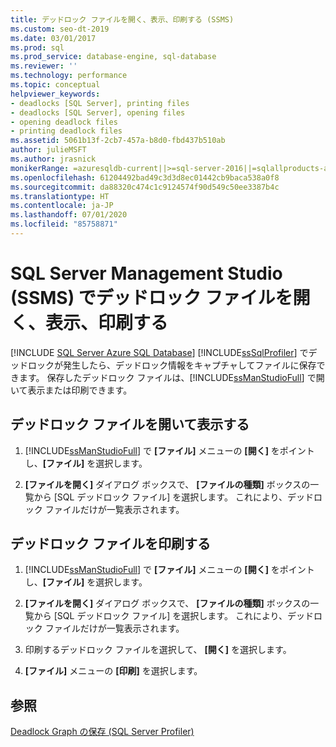```yaml
---
title: デッドロック ファイルを開く、表示、印刷する (SSMS)
ms.custom: seo-dt-2019
ms.date: 03/01/2017
ms.prod: sql
ms.prod_service: database-engine, sql-database
ms.reviewer: ''
ms.technology: performance
ms.topic: conceptual
helpviewer_keywords:
- deadlocks [SQL Server], printing files
- deadlocks [SQL Server], opening files
- opening deadlock files
- printing deadlock files
ms.assetid: 5061b13f-2cb7-457a-b8d0-fbd437b510ab
author: julieMSFT
ms.author: jrasnick
monikerRange: =azuresqldb-current||>=sql-server-2016||=sqlallproducts-allversions||>=sql-server-linux-2017||=azuresqldb-mi-current
ms.openlocfilehash: 61204492bad49c3d3d8ec01442cb9baca538a0f8
ms.sourcegitcommit: da88320c474c1c9124574f90d549c50ee3387b4c
ms.translationtype: HT
ms.contentlocale: ja-JP
ms.lasthandoff: 07/01/2020
ms.locfileid: "85758871"
---
```

# <a name="open-view-and-print-a-deadlock-file-in-sql-server-management-studio-ssms"></a>SQL Server Management Studio (SSMS) でデッドロック ファイルを開く、表示、印刷する

[!INCLUDE [SQL Server Azure SQL Database](../../includes/applies-to-version/sql-asdb.md)]
  [!INCLUDE[ssSqlProfiler](../../includes/sssqlprofiler-md.md)] でデッドロックが発生したら、デッドロック情報をキャプチャしてファイルに保存できます。 保存したデッドロック ファイルは、[!INCLUDE[ssManStudioFull](../../includes/ssmanstudiofull-md.md)] で開いて表示または印刷できます。  
  
## <a name="open-and-view-a-deadlock-file"></a>デッドロック ファイルを開いて表示する  
  
1. [!INCLUDE[ssManStudioFull](../../includes/ssmanstudiofull-md.md)] で **[ファイル]** メニューの **[開く]** をポイントし、**[ファイル]** を選択します。  
  
2. **[ファイルを開く]** ダイアログ ボックスで、 **[ファイルの種類]** ボックスの一覧から [SQL デッドロック ファイル] を選択します。 これにより、デッドロック ファイルだけが一覧表示されます。  
  
## <a name="print-a-deadlock-file"></a>デッドロック ファイルを印刷する  
  
1. [!INCLUDE[ssManStudioFull](../../includes/ssmanstudiofull-md.md)] で **[ファイル]** メニューの **[開く]** をポイントし、**[ファイル]** を選択します。  
  
2. **[ファイルを開く]** ダイアログ ボックスで、 **[ファイルの種類]** ボックスの一覧から [SQL デッドロック ファイル] を選択します。 これにより、デッドロック ファイルだけが一覧表示されます。  
  
3. 印刷するデッドロック ファイルを選択して、 **[開く]** を選択します。  
  
4. **[ファイル]** メニューの **[印刷]** を選択します。  
  
## <a name="see-also"></a>参照  
 [Deadlock Graph の保存 (SQL Server Profiler)](../../relational-databases/performance/save-deadlock-graphs-sql-server-profiler.md)  
  
  
